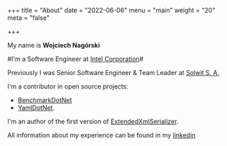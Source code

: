 +++
title = "About"
date = "2022-06-06"
menu = "main"
weight = "20"
meta = "false"

+++

My name is **Wojciech Nagórski**

#I'm a Software Engineer at [Intel Corporation](https://www.intel.com/)#

Previously I was Senior Software Engineer & Team Leader at [Solwit S. A.](https://www.solwit.com)

I'm a contributor in open source projects:

* [BenchmarkDotNet](https://github.com/dotnet/BenchmarkDotNet) 
* [YamlDotNet](https://github.com/aaubry/YamlDotNet).

I'm an author of the first version of [ExtendedXmlSerializer](https://github.com/wojtpl2/ExtendedXmlSerializer). 

All information about my experience can be found in my [linkedin](https://www.linkedin.com/in/wojciech-nag%C3%B3rski-a3420493/)

